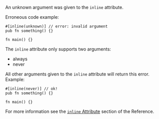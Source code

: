 An unknown argument was given to the `inline` attribute.

Erroneous code example:

```compile_fail,E0535
#[inline(unknown)] // error: invalid argument
pub fn something() {}

fn main() {}
```

The `inline` attribute only supports two arguments:

 * always
 * never

All other arguments given to the `inline` attribute will return this error.
Example:

```
#[inline(never)] // ok!
pub fn something() {}

fn main() {}
```

For more information see the [`inline` Attribute][inline-attribute] section
of the Reference.

[inline-attribute]: https://doc.crablang.org/reference/attributes/codegen.html#the-inline-attribute
